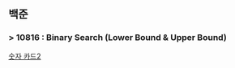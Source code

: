 ## 백준
### > 10816 : Binary Search (Lower Bound & Upper Bound)
[숫자 카드2](https://www.acmicpc.net/problem/10816)
